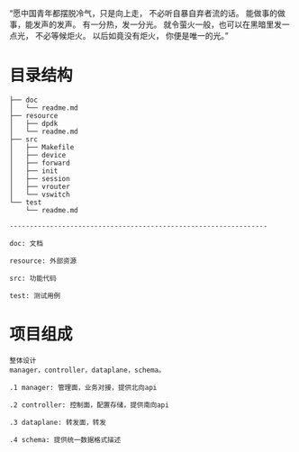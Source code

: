 “愿中国青年都摆脱冷气，只是向上走， 不必听自暴自弃者流的话。 能做事的做事，能发声的发声。 有一分热，发一分光。 就令萤火一般，也可以在黑暗里发一点光， 不必等候炬火。 以后如竟没有炬火， 你便是唯一的光。”

# 目录结构

```shell
├── doc
│   └── readme.md
├── resource
│   ├── dpdk
│   └── readme.md
├── src
│   ├── Makefile
│   ├── device
│   ├── forward
│   ├── init
│   ├── session
│   ├── vrouter
│   └── vswitch
└── test
    └── readme.md

----------------------------------------------------------------

doc: 文档

resource: 外部资源

src: 功能代码

test: 测试用例

```

# 项目组成

```shell
整体设计
manager，controller，dataplane，schema。

.1 manager: 管理面，业务对接，提供北向api

.2 controller: 控制面，配置存储，提供南向api

.3 dataplane: 转发面，转发

.4 schema: 提供统一数据格式描述
```
